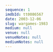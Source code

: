 ```yaml
---
sequence: 1
imdbId: tt0086567
date: 2003-12-06
slug: wargames-1983
medium: null
venue: null
venueNotes: null
mediumNotes: null
---
```


